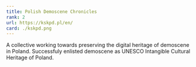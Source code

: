 ```yaml
---
title: Polish Demoscene Chronicles
rank: 2
url: https://kskpd.pl/en/
card: ./kskpd.png
---
```


A collective working towards preserving the digital heritage of demoscene in Poland. 
Successfuly enlisted demoscene as UNESCO Intangible Cultural Heritage of Poland.